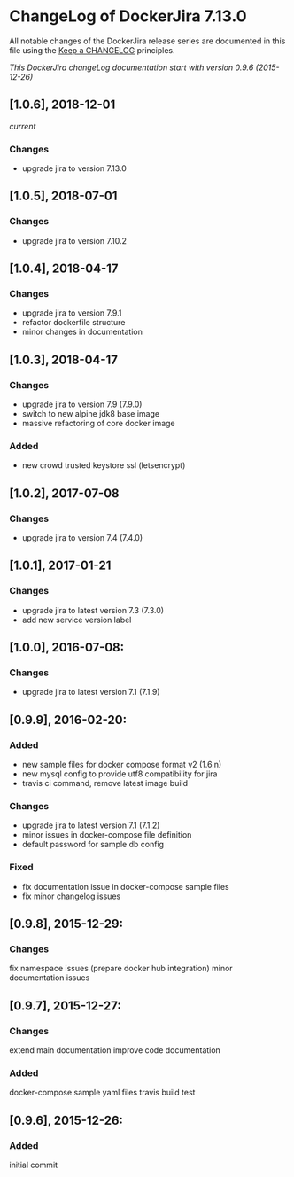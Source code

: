 # ChangeLog of DockerJira 7.13.0

All notable changes of the DockerJira release series are documented in this file using the [Keep a CHANGELOG](http://keepachangelog.com/) principles.

_This DockerJira changeLog documentation start with version 0.9.6 (2015-12-26)_


## [1.0.6], 2018-12-01
_current_

### Changes
- upgrade jira to version 7.13.0

## [1.0.5], 2018-07-01

### Changes
- upgrade jira to version 7.10.2

## [1.0.4], 2018-04-17

### Changes
- upgrade jira to version 7.9.1
- refactor dockerfile structure
- minor changes in documentation


## [1.0.3], 2018-04-17

### Changes
- upgrade jira to version 7.9 (7.9.0)
- switch to new alpine jdk8 base image
- massive refactoring of core docker image

### Added
- new crowd trusted keystore ssl (letsencrypt)


## [1.0.2], 2017-07-08

### Changes
- upgrade jira to version 7.4 (7.4.0)


## [1.0.1], 2017-01-21

### Changes
- upgrade jira to latest version 7.3 (7.3.0)
- add new service version label


## [1.0.0], 2016-07-08:

### Changes
- upgrade jira to latest version 7.1 (7.1.9)

## [0.9.9], 2016-02-20:

### Added
- new sample files for docker compose format v2 (1.6.n)
- new mysql config to provide utf8 compatibility for jira
- travis ci command, remove latest image build

### Changes
- upgrade jira to latest version 7.1 (7.1.2)
- minor issues in docker-compose file definition
- default password for sample db config

### Fixed
- fix documentation issue in docker-compose sample files
- fix minor changelog issues


## [0.9.8], 2015-12-29:

### Changes
fix namespace issues (prepare docker hub integration)
minor documentation issues


## [0.9.7], 2015-12-27:

### Changes
extend main documentation
improve code documentation

### Added
docker-compose sample yaml files
travis build test


## [0.9.6], 2015-12-26:

### Added
initial commit
